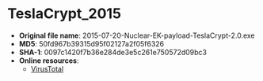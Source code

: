 # TeslaCrypt_2015

- **Original file name**: 2015-07-20-Nuclear-EK-payload-TeslaCrypt-2.0.exe
- **MD5**: 50fd967b39315d95f02127a2f05f6326
- **SHA-1**: 0097c1420f7b36e284de3e5c261e750572d09bc3
- **Online resources**:
  - [VirusTotal](https://www.virustotal.com/en/file/8271d841b9971f04d6a48804d06ecd7185d71ed8546988b1697fbe01741a8572/analysis/)